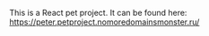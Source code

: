 This is a React pet project.
It can be found here: https://peter.petproject.nomoredomainsmonster.ru/
